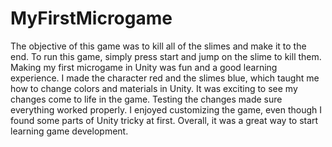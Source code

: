 # MyFirstMicrogame
The objective of this game was to kill all of the slimes and make it to the end. To run this game, simply press start and jump on the slime to kill them. Making my first microgame in Unity was fun and a good learning experience. I made the character red and the slimes blue, which taught me how to change colors and materials in Unity. It was exciting to see my changes come to life in the game. Testing the changes made sure everything worked properly. I enjoyed customizing the game, even though I found some parts of Unity tricky at first. Overall, it was a great way to start learning game development.
